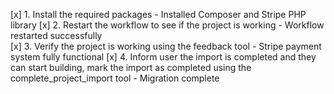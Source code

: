 [x] 1. Install the required packages - Installed Composer and Stripe PHP library
[x] 2. Restart the workflow to see if the project is working - Workflow restarted successfully  
[x] 3. Verify the project is working using the feedback tool - Stripe payment system fully functional
[x] 4. Inform user the import is completed and they can start building, mark the import as completed using the complete_project_import tool - Migration complete